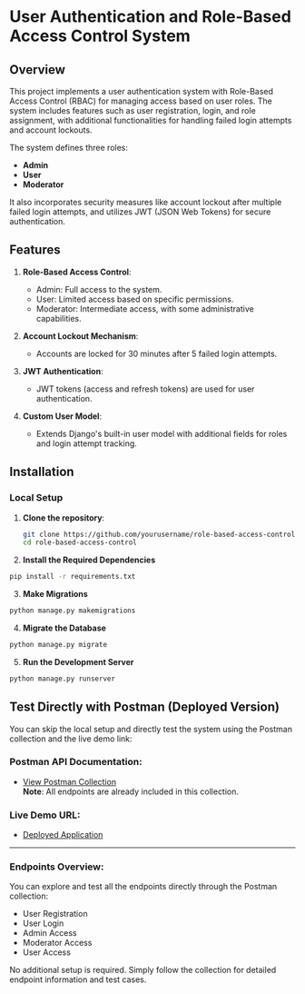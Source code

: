 # User Authentication and Role-Based Access Control System

## Overview
This project implements a user authentication system with Role-Based Access Control (RBAC) for managing access based on user roles. The system includes features such as user registration, login, and role assignment, with additional functionalities for handling failed login attempts and account lockouts.

The system defines three roles:
- **Admin**
- **User**
- **Moderator**

It also incorporates security measures like account lockout after multiple failed login attempts, and utilizes JWT (JSON Web Tokens) for secure authentication.

## Features
1. **Role-Based Access Control**: 
   - Admin: Full access to the system.
   - User: Limited access based on specific permissions.
   - Moderator: Intermediate access, with some administrative capabilities.
   
2. **Account Lockout Mechanism**:
   - Accounts are locked for 30 minutes after 5 failed login attempts.

3. **JWT Authentication**:
   - JWT tokens (access and refresh tokens) are used for user authentication.

4. **Custom User Model**:
   - Extends Django's built-in user model with additional fields for roles and login attempt tracking.

## Installation
### Local Setup

1. **Clone the repository**:
   ```bash
   git clone https://github.com/yourusername/role-based-access-control.git
   cd role-based-access-control
   ```
   
2. **Install the Required Dependencies**
  ```bash
  pip install -r requirements.txt
  ```
3. **Make Migrations**
  ```bash
  python manage.py makemigrations
```
4. **Migrate the Database**
```bash
python manage.py migrate
```
5. **Run the Development Server**
```bash
python manage.py runserver
```

## Test Directly with Postman (Deployed Version)

You can skip the local setup and directly test the system using the Postman collection and the live demo link:

### Postman API Documentation:
- [View Postman Collection]()  
  **Note**: All endpoints are already included in this collection.

### Live Demo URL:
- [Deployed Application]()

---

### Endpoints Overview:
You can explore and test all the endpoints directly through the Postman collection:
- User Registration
- User Login
- Admin Access
- Moderator Access
- User Access

No additional setup is required. Simply follow the collection for detailed endpoint information and test cases.
